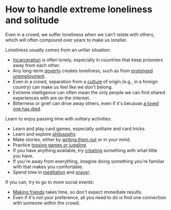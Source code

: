 
# How to handle extreme loneliness and solitude

Even in a crowd, we suffer loneliness when we can't relate with others, which will often compound over years to make us lonelier.

Loneliness usually comes from an unfair situation:

- [Incarceration](hardship-incarceration.md) is often lonely, especially in countries that keep prisoners away from each other.
- Any long-term [poverty](money-1_why.md) creates loneliness, such as from [prolonged unemployment](hardship-unemployment.md).
- Even in a crowd, separation from a [culture](people-culture.md) of origin (e.g., in a foreign country) can make us feel like we don't belong.
- Extreme intelligence can often mean the only people we can find shared experiences with are on the internet.
- Bitterness or grief can drive away others, even if it's because [a loved one has died](hardship-death.md).

Learn to enjoy passing time with solitary activities:

- Learn and play card games, especially solitaire and card tricks.
- Learn and explore [philosophy](philosophy.md).
- Make stories, either by [writing them out](language-writing.md) or in your mind.
- Practice [tossing games or juggling](fun.md).
- If you have anything available, try [creating](mind-creativity.md) something with what little you have.
- If you're away from everything, imagine doing something you're familiar with that makes you comfortable.
- Spend time in [meditation](awareness-meditation.md) and [prayer](spiritual-exercises-prayer.md).

If you can, try to go to more social events:

- [Making friends](people-friends.md) takes time, so don't expect immediate results.
- Even if it's *not* your preference, all you need to do is find one connection with someone within the crowd.
